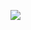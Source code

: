 ![](https://github-readme-stats.vercel.app/api?username=UmarAbdurazzoq&count_private=true&show_icons=true&theme=react)

<!--
**UmarAbdurazzoq/UmarAbdurazzoq** is a ✨ _special_ ✨ repository because its `README.md` (this file) appears on your GitHub profile.

Here are some ideas to get you started:

- 🔭 I’m currently working on ...
- 🌱 I’m currently learning ...
- 👯 I’m looking to collaborate on ...
- 🤔 I’m looking for help with ...
- 💬 Ask me about ...
- 📫 How to reach me: ...
- 😄 Pronouns: ...
- ⚡ Fun fact: ...
-->

